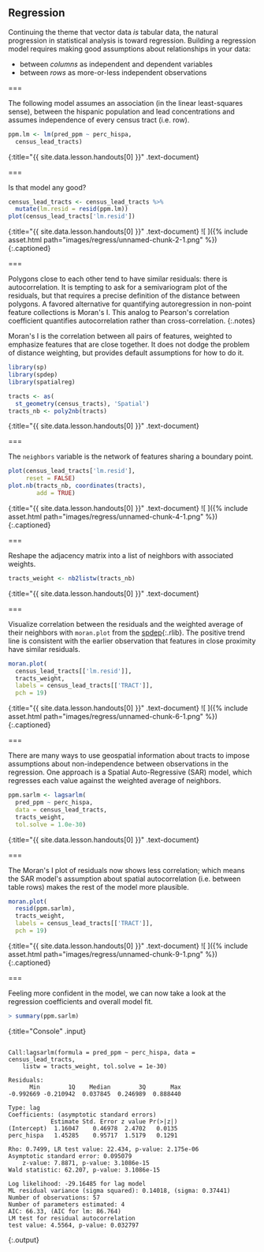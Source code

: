 ---
---

## Regression

Continuing the theme that vector data *is* tabular data, the natural
progression in statistical analysis is toward regression. Building a regression
model requires making good assumptions about relationships in your data:

- between *columns* as independent and dependent variables
- between *rows* as more-or-less independent observations

===

The following model assumes an association (in the linear least-squares sense),
between the hispanic population and lead concentrations and assumes independence
of every census tract (i.e. row).



~~~r
ppm.lm <- lm(pred_ppm ~ perc_hispa,
  census_lead_tracts)
~~~
{:title="{{ site.data.lesson.handouts[0] }}" .text-document}


===

Is that model any good?



~~~r
census_lead_tracts <- census_lead_tracts %>%
  mutate(lm.resid = resid(ppm.lm))
plot(census_lead_tracts['lm.resid'])
~~~
{:title="{{ site.data.lesson.handouts[0] }}" .text-document}
![ ]({% include asset.html path="images/regress/unnamed-chunk-2-1.png" %})
{:.captioned}

===

Polygons close to each other tend to have similar residuals: there is
autocorrelation. It is tempting to ask for a semivariogram plot of the
residuals, but that requires a precise definition of the distance between
polygons. A favored alternative for quantifying autoregression in non-point
feature collections is Moran's I. This analog to Pearson's correlation
coefficient quantifies autocorrelation rather than cross-correlation.
{:.notes}

Moran's I is the correlation between all pairs of features, weighted to
emphasize features that are close together. It does not dodge the problem of
distance weighting, but provides default assumptions for how to do it.



~~~r
library(sp)
library(spdep)
library(spatialreg)

tracts <- as(
  st_geometry(census_tracts), 'Spatial')
tracts_nb <- poly2nb(tracts)
~~~
{:title="{{ site.data.lesson.handouts[0] }}" .text-document}


===

The `neighbors` variable is the network of features sharing a boundary point.



~~~r
plot(census_lead_tracts['lm.resid'],
     reset = FALSE)
plot.nb(tracts_nb, coordinates(tracts),
        add = TRUE)
~~~
{:title="{{ site.data.lesson.handouts[0] }}" .text-document}
![ ]({% include asset.html path="images/regress/unnamed-chunk-4-1.png" %})
{:.captioned}

===

Reshape the adjacency matrix into a list of neighbors with associated weights.



~~~r
tracts_weight <- nb2listw(tracts_nb)
~~~
{:title="{{ site.data.lesson.handouts[0] }}" .text-document}


===

Visualize correlation between the residuals and the weighted average
of their neighbors with `moran.plot` from the
[spdep](){:.rlib}. The positive trend line is consistent with the
earlier observation that features in close proximity have similar
residuals.



~~~r
moran.plot(
  census_lead_tracts[['lm.resid']],
  tracts_weight,
  labels = census_lead_tracts[['TRACT']],
  pch = 19)
~~~
{:title="{{ site.data.lesson.handouts[0] }}" .text-document}
![ ]({% include asset.html path="images/regress/unnamed-chunk-6-1.png" %})
{:.captioned}

===

There are many ways to use geospatial information about tracts to impose
assumptions about non-independence between observations in the regression. One
approach is a Spatial Auto-Regressive (SAR) model, which regresses each value against
the weighted average of neighbors.




~~~r
ppm.sarlm <- lagsarlm(
  pred_ppm ~ perc_hispa,
  data = census_lead_tracts,
  tracts_weight,
  tol.solve = 1.0e-30)
~~~
{:title="{{ site.data.lesson.handouts[0] }}" .text-document}


===

The Moran's I plot of residuals now shows less correlation; which means the SAR
model's assumption about spatial autocorrelation (i.e. between table rows) makes
the rest of the model more plausible.



~~~r
moran.plot(
  resid(ppm.sarlm),
  tracts_weight,
  labels = census_lead_tracts[['TRACT']],
  pch = 19)
~~~
{:title="{{ site.data.lesson.handouts[0] }}" .text-document}
![ ]({% include asset.html path="images/regress/unnamed-chunk-9-1.png" %})
{:.captioned}

===

Feeling more confident in the model, we can now take a look at the regression
coefficients and overall model fit.



~~~r
> summary(ppm.sarlm)
~~~
{:title="Console" .input}


~~~

Call:lagsarlm(formula = pred_ppm ~ perc_hispa, data = census_lead_tracts, 
    listw = tracts_weight, tol.solve = 1e-30)

Residuals:
      Min        1Q    Median        3Q       Max 
-0.992669 -0.210942  0.037845  0.246989  0.888440 

Type: lag 
Coefficients: (asymptotic standard errors) 
            Estimate Std. Error z value Pr(>|z|)
(Intercept)  1.16047    0.46978  2.4702   0.0135
perc_hispa   1.45285    0.95717  1.5179   0.1291

Rho: 0.7499, LR test value: 22.434, p-value: 2.175e-06
Asymptotic standard error: 0.095079
    z-value: 7.8871, p-value: 3.1086e-15
Wald statistic: 62.207, p-value: 3.1086e-15

Log likelihood: -29.16485 for lag model
ML residual variance (sigma squared): 0.14018, (sigma: 0.37441)
Number of observations: 57 
Number of parameters estimated: 4 
AIC: 66.33, (AIC for lm: 86.764)
LM test for residual autocorrelation
test value: 4.5564, p-value: 0.032797
~~~
{:.output}



